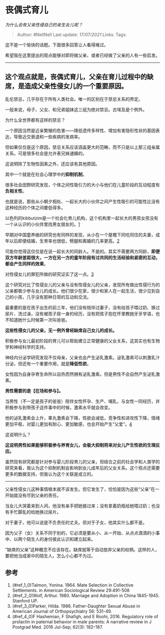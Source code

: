 # 丧偶式育儿
*为什么会有父亲性侵自己的亲生女儿呢？*

> Author: #NellNell
Last update: *17/07/2021*
Links:
Tags:

这不是一个愉快的话题。下面很多回答让人看得难过。

希望我在这里提出的观点能够对即将做父亲、或者已经做了父亲的人有一些启发。

---

## 这个观点就是，丧偶式育儿，父亲在育儿过程中的缺席，是造成父亲性侵女儿的一个重要原因。

乱伦禁忌，几乎存在于所有人类社会。唯一的区别在于禁忌关系的界定。

一般来说，母子、父女、和兄弟姐妹这三组为绝对禁忌。古埃及是个例外。

为什么全世界都有这样的禁忌？

一个原因当然是近亲繁殖的危害——降低遗传多样性、增加有害隐形性状的基因表达，导致近交衰退和一些疾病的发病率。

但如果仅仅是这个原因，禁忌关系应该涵盖更大的范畴，而不只是以上那三组亲属关系。可是很多社会是允许表兄妹通婚的。

这说明除了生物性因素之外，还应该有其他原因。

其中一个就是在社会心理学中的**抑制机制**。

很多社会田野研究发现，个体之间性吸引力的大小与他们在儿童阶段的互动程度有**负相关性**。

也就是说，那些从小朝夕相处、一起长大的小伙伴之间产生性吸引的可能性比没有这种经历的个体之间要低得多。

以色列的kibbutzim是一个社会化育儿机构，这个机构里一起长大的男孩女孩没有一个从认识的小伙伴里找男女朋友的。[1](#ref_1)

早期对中国童养媳的研究也有同样的发现，从小在一个屋檐下同吃同住的夫妻，成年以后即便结婚，生育率也很低，劈腿和离婚的几率更高。[2](#ref_2)

可能你觉得这仅仅是在说一起长大的同龄人。不是的。其实不需要两方同龄，**即便双方年龄差距很大，一方在另一方的童年阶段有过共同的生活经验和紧密的互动，都会产生同样的效果**。

对性侵女儿的罪犯所做的研究证实了这一点。[3](#ref_3)

这个研究对比了性侵女儿的父亲与没有性侵女儿的父亲，发现所有做出性侵行为的父亲都极少参与女儿的成长。他们很少在家，很少和家人在一起生活，很少见到自己的小孩，几乎没有那种日常的互动和交流。

最重要的是在孩子出生的前三年，他们没有陪伴过妻子，没有给孩子喂过奶、换过尿片、洗过澡，没有被孩子尿一身的经历，没有把孩子抱在怀里教她牙牙学语，也不知道她什么时候第一次叫爸爸。

**这些性侵女儿的父亲，无一例外曾经缺席自己女儿的成长。**

积极参与女儿最初阶段的育儿可以帮助建立正常健康的父女关系，这其实也有生物学和神经科学的支持。

神经内分泌学研究发现不仅母亲，父亲也会产生泌乳激素。泌乳激素可以刺激乳汁分泌，但还有一个重要作用，就是**降低性欲**。

女性因为自身孕育生命所以自热而然拥有泌乳激素。但是男性不会自然产生泌乳激素。

**男性需要的是【在场和参与】。**

当男性（不一定是孩子的爸爸）陪伴女性怀孕、生产、哺乳，与女性一同经历，并积极参与到带孩子这件事中的时候，激素水平就会改变。

他的泌乳激素会上升，睾丸激素会下降，性欲会减低，竞争性和进攻性下降，情绪更加平稳，对婴儿更加有耐心、更加敏感，也会开始产生“父爱”。[4](#ref_4)

这说明什么？

**这说明男性如果能够积极参与养育女儿，会极大抑制将来对女儿产生性欲的生理反应。**

虽然现有研究都是针对参与婴儿阶段育儿的父亲，但结合之前的社会学和人类学的研究来看，我认为这个抑制机制会影响到女儿成年后的父女关系。这个观点还需要更多的数据支持，但我认为这个关联是成立的。

---

父亲性侵女儿这种事情根本就不该发生。但它发生了，恰恰是因为这些“父亲”在一开始就没有尽到父亲的责任。

当女儿大哭着来到人间，他没有亲手把她接过来；没有拿着奶瓶给她喂过奶；也没有手忙脚乱的给她换过尿片。

对于妻子，他可以说是不负责任的丈夫。但对于子女，他其实什么都不是。

因为父子（女）关系不同于别的，它必须是要从小、从一开始、从点点滴滴的小事中、以两个陌生人的身份彼此认识和建立起来。

“缺席的父亲”这种概念不应该存在。缺席就等于自动放弃父亲的权柄。这样的人，要把他当成家中的陌生人。怎么小心都不为过。

## 参考

1.  (#ref_1_0)Talmon, Yonina. 1964. Mate Selection in Collective Settlements. in American Sociological Review 29:491-508
2.  (#ref_2_0)Wolf, Arthur. 1980. Marriage and Adoption in China 1845-1945. Stanford UP.
3.  (#ref_3_0)Parker, Hilda. 1986. Father-Daughter Sexual Abuse in American Journal of Orthopsychiatry 56: 531-49.
4.  (#ref_4_0)F Hashemian, F Shafigh, and E Roohi, 2016. Regulatory role of prolactin in paternal behavior in male parents: A narrative review in J Postgrad Med. 2016 Jul-Sep; 62(3): 182–187.
